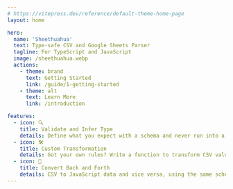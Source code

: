 ```yaml
---
# https://vitepress.dev/reference/default-theme-home-page
layout: home

hero:
  name: 'Sheethuahua'
  text: Type-safe CSV and Google Sheets Parser
  tagline: For TypeScript and JavaScript
  image: /sheethuahua.webp
  actions:
    - theme: brand
      text: Getting Started
      link: /guide/1-getting-started
    - theme: alt
      text: Learn More
      link: /introduction

features:
  - icon: 🔍
    title: Validate and Infer Type
    details: Define what you expect with a schema and never run into a surprise.
  - icon: 🛠️
    title: Custom Transformation
    details: Got your own rules? Write a function to transform CSV value as needed.
  - icon: 🔄
    title: Convert Back and Forth
    details: CSV to JavaScript data and vice versa, using the same schema.
---
```


<!--@include: ../README.md#doc-index -->
